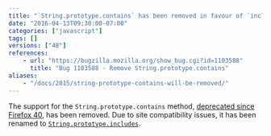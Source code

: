 ```yaml
---
title: "`String.prototype.contains` has been removed in favour of `includes`"
date: "2016-04-13T09:30:00-07:00"
categories: ["javascript"]
tags: []
versions: ["48"]
references:
    - url: "https://bugzilla.mozilla.org/show_bug.cgi?id=1103588"
      title: "Bug 1103588 - Remove String.prototype.contains"
aliases:
    - "/docs/2015/string-prototype-contains-will-be-removed/"
---
```

The support for the `String.prototype.contains` method, [deprecated since Firefox 40](https://www.fxsitecompat.com/en-CA/docs/2015/string-prototype-contains-has-been-renamed-to-includes/), has been removed. Due to site compatibility issues, it has been renamed to [`String.prototype.includes`](https://developer.mozilla.org/en-US/docs/Web/JavaScript/Reference/Global_Objects/String/includes).
